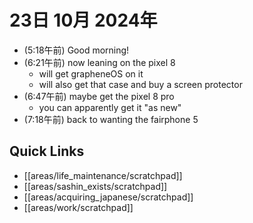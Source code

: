 # 23日 10月 2024年
- (5:18午前) Good morning!
- (6:21午前) now leaning on the pixel 8
  - will get grapheneOS on it
  - will also get that case and buy a screen protector
- (6:47午前) maybe get the pixel 8 pro
  - you can apparently get it "as new"
- (7:18午前) back to wanting the fairphone 5



 



## Quick Links
- [[areas/life_maintenance/scratchpad]]
- [[areas/sashin_exists/scratchpad]]
- [[areas/acquiring_japanese/scratchpad]]
- [[areas/work/scratchpad]]
